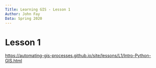 ```yaml
---
Title: Learning GIS - Lesson 1
Author: John Fay
Data: Spring 2020
---
```


# Lesson 1

https://automating-gis-processes.github.io/site/lessons/L1/Intro-Python-GIS.html